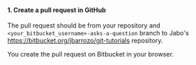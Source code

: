 
#### 1. Create a pull request in GitHub

The pull request should be from your repository and
`<your_bitbucket_username>-asks-a-question` branch to Jabo's
https://bitbucket.org/jbarrozo/git-tutorials repository.

You create the pull request on Bitbucket in your browser.

